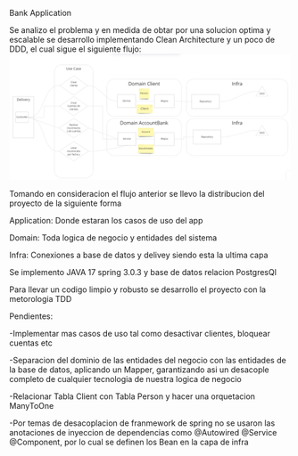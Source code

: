 Bank Application

Se analizo el problema y en medida de obtar por una solucion optima y escalable se desarrollo implementando Clean Architecture y un poco de DDD, el cual sigue el siguiente flujo:
![img_1.png](img_1.png)

Tomando en consideracion el flujo anterior se llevo la distribucion del proyecto de la siguiente forma

Application: Donde estaran los casos de uso del app

Domain: Toda logica de negocio y entidades del sistema

Infra: Conexiones a base de datos y delivey siendo esta la ultima capa

Se implemento JAVA 17 spring 3.0.3 y base de datos relacion PostgresQl

Para llevar un codigo limpio y robusto se desarrollo el proyecto con la metorologia TDD

Pendientes:

-Implementar mas casos de uso tal como desactivar clientes, bloquear cuentas etc

-Separacion del dominio de las entidades del negocio con las entidades de la base de datos, aplicando un Mapper, garantizando asi un desacople completo de cualquier tecnologia de nuestra logica de negocio

-Relacionar Tabla Client con Tabla Person y hacer una orquetacion ManyToOne

-Por temas de desacoplacion de franmework de spring no se usaron las anotaciones de inyeccion de dependencias como @Autowired @Service @Component, por lo cual se definen los Bean en la capa de infra
